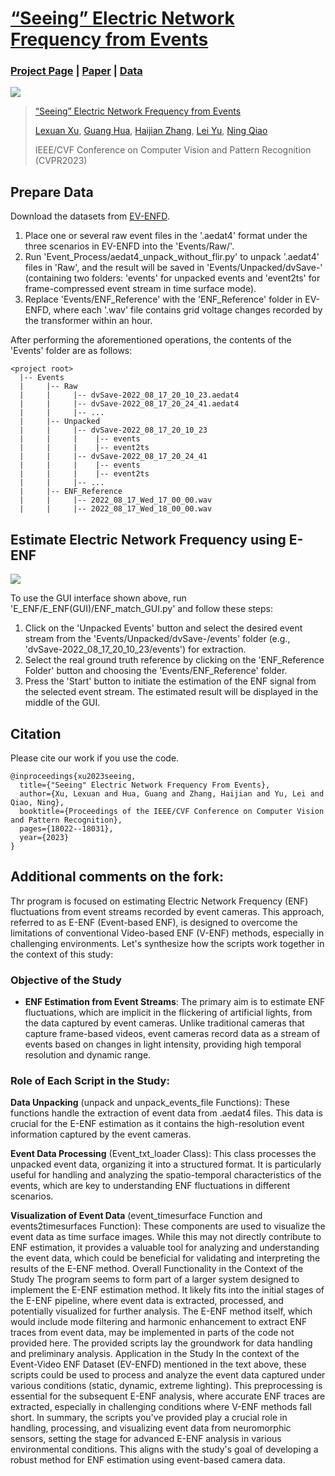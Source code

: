 # [“Seeing” Electric Network Frequency from Events](https://xlx-creater.github.io/E-ENF/)

### [Project Page](https://xlx-creater.github.io/E-ENF/) | [Paper](https://arxiv.org/pdf/2305.02597.pdf) | [Data](https://whueducn-my.sharepoint.com/:f:/g/personal/2018302120267_whu_edu_cn/En7DQ7Sg-KhIjeHlphDd1sIBA7alS2xg6UqKfbWf0E-3Zg?e=9aDKcG)

<img src='https://github.com/xlx-creater/E-ENF/blob/main/Illustration.png'/> 

> [“Seeing” Electric Network Frequency from Events](https://xlx-creater.github.io/E-ENF/) 
>
>  [Lexuan Xu](https://scholar.google.com.hk/citations?hl=zh-CN&user=g3itm8IAAAAJ), [Guang Hua](https://ghua-ac.github.io/), [Haijian Zhang](https://scholar.google.com/citations?user=cEWbejoAAAAJ&hl=zh-CN&oi=ao), [Lei Yu](https://scholar.google.com/citations?user=Klc_GHUAAAAJ&hl=zh-CN), [Ning Qiao](https://scholar.google.com/citations?user=e7FIdOMAAAAJ&hl=zh-CN&oi=ao)
>
> IEEE/CVF Conference on Computer Vision and Pattern Recognition (CVPR2023)


## Prepare Data

Download the datasets from [EV-ENFD](https://whueducn-my.sharepoint.com/:f:/g/personal/2018302120267_whu_edu_cn/En7DQ7Sg-KhIjeHlphDd1sIBA7alS2xg6UqKfbWf0E-3Zg?e=9aDKcG).


1. Place one or several raw event files in the '.aedat4' format under the three scenarios in EV-ENFD into the 'Events/Raw/'.
2. Run 'Event_Process/aedat4_unpack_without_flir.py' to unpack '.aedat4' files in 'Raw', and the result will be saved in 'Events/Unpacked/dvSave-' (containing two folders: 'events' for unpacked events and 'event2ts' for frame-compressed event stream in time surface mode).
3. Replace 'Events/ENF_Reference' with the 'ENF_Reference' folder in EV-ENFD, where each '.wav' file contains grid voltage changes recorded by the transformer within an hour.


After performing the aforementioned operations, the contents of the 'Events' folder are as follows:
```
<project root>
  |-- Events
  |     |-- Raw
  |     |     |-- dvSave-2022_08_17_20_10_23.aedat4
  |     |     |-- dvSave-2022_08_17_20_24_41.aedat4
  |     |     |-- ...
  |     |-- Unpacked
  |     |     |-- dvSave-2022_08_17_20_10_23
  |     |     |    |-- events
  |     |     |    |-- event2ts
  |     |     |-- dvSave-2022_08_17_20_24_41
  |     |     |    |-- events
  |     |     |    |-- event2ts
  |     |     |-- ...     
  |     |-- ENF_Reference
  |     |     |-- 2022_08_17_Wed_17_00_00.wav
  |     |     |-- 2022_08_17_Wed_18_00_00.wav
```


## Estimate Electric Network Frequency using E-ENF

<img src='https://github.com/xlx-creater/E-ENF/blob/main/GUI.png' />

To use the GUI interface shown above, run 'E_ENF/E_ENF(GUI)/ENF_match_GUI.py' and follow these steps:

1. Click on the 'Unpacked Events' button and select the desired event stream from the 'Events/Unpacked/dvSave-/events' folder (e.g., 'dvSave-2022_08_17_20_10_23/events') for extraction.
2. Select the real ground truth reference by clicking on the 'ENF_Reference Folder' button and choosing the 'Events/ENF_Reference' folder.
3. Press the 'Start' button to initiate the estimation of the ENF signal from the selected event stream. The estimated result will be displayed in the middle of the GUI.


## Citation

Please cite our work if you use the code.

```
@inproceedings{xu2023seeing,
  title={"Seeing" Electric Network Frequency From Events},
  author={Xu, Lexuan and Hua, Guang and Zhang, Haijian and Yu, Lei and Qiao, Ning},
  booktitle={Proceedings of the IEEE/CVF Conference on Computer Vision and Pattern Recognition},
  pages={18022--18031},
  year={2023}
}
```


## Additional comments on the fork:
Thr program is focused on estimating Electric Network Frequency (ENF) fluctuations from event streams recorded by event cameras. This approach, referred to as E-ENF (Event-based ENF), is designed to overcome the limitations of conventional Video-based ENF (V-ENF) methods, especially in challenging environments. Let's synthesize how the scripts work together in the context of this study:

### Objective of the Study
- **ENF Estimation from Event Streams**: The primary aim is to estimate ENF fluctuations, which are implicit in the flickering of artificial lights, from the data captured by event cameras. Unlike traditional cameras that capture frame-based videos, event cameras record data as a stream of events based on changes in light intensity, providing high temporal resolution and dynamic range.

### Role of Each Script in the Study:
**Data Unpacking** (unpack and unpack_events_file Functions):
These functions handle the extraction of event data from .aedat4 files.
This data is crucial for the E-ENF estimation as it contains the high-resolution event information captured by the event cameras.

**Event Data Processing** (Event_txt_loader Class):
This class processes the unpacked event data, organizing it into a structured format. It is particularly useful for handling and analyzing the spatio-temporal characteristics of the events, which are key to understanding ENF fluctuations in different scenarios.

**Visualization of Event Data** (event_timesurface Function and events2timesurfaces Function):
These components are used to visualize the event data as time surface images. While this may not directly contribute to ENF estimation, it provides a valuable tool for analyzing and understanding the event data, which could be beneficial for validating and interpreting the results of the E-ENF method.
Overall Functionality in the Context of the Study
The program seems to form part of a larger system designed to implement the E-ENF estimation method. It likely fits into the initial stages of the E-ENF pipeline, where event data is extracted, processed, and potentially visualized for further analysis.
The E-ENF method itself, which would include mode filtering and harmonic enhancement to extract ENF traces from event data, may be implemented in parts of the code not provided here. The provided scripts lay the groundwork for data handling and preliminary analysis.
Application in the Study
In the context of the Event-Video ENF Dataset (EV-ENFD) mentioned in the text above, these scripts could be used to process and analyze the event data captured under various conditions (static, dynamic, extreme lighting).
This preprocessing is essential for the subsequent E-ENF analysis, where accurate ENF traces are extracted, especially in challenging conditions where V-ENF methods fall short.
In summary, the scripts you've provided play a crucial role in handling, processing, and visualizing event data from neuromorphic sensors, setting the stage for advanced E-ENF analysis in various environmental conditions. This aligns with the study's goal of developing a robust method for ENF estimation using event-based camera data.